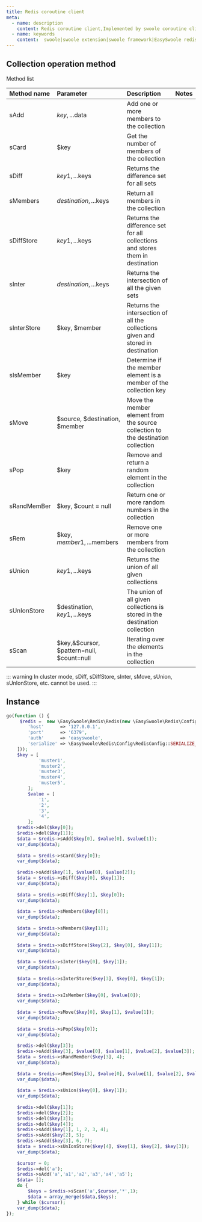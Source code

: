 ```yaml
---
title: Redis coroutine client
meta:
  - name: description
    content: Redis coroutine client,Implemented by swoole coroutine client,Covers the method of redis 99%
  - name: keywords
    content:  swoole|swoole extension|swoole framework|EasySwoole redis| Swoole Redis coroutine client|swoole Redis|Redis coroutine
---
```


## Collection operation method

Method list

| Method name    | Parameter                                      | Description                                              | Notes |
|:------------|:------------------------------------------|:-------------------------------------------------|:----|
| sAdd        | $key, ...$data                            | Add one or more members to the collection|     |
| sCard       | $key                                      | Get the number of members of the collection   |     |
| sDiff       | $key1, ...$keys                           | Returns the difference set for all sets |     |
| sMembers    | $destination, ...$keys                    | Return all members in the collection |     |
| sDiffStore  | $key1, ...$keys                           | Returns the difference set for all collections and stores them in destination |   |
| sInter      | $destination, ...$keys                    | Returns the intersection of all the given sets |     |
| sInterStore | $key, $member                             | Returns the intersection of all the collections given and stored in destination |   |
| sIsMember   | $key                                      | Determine if the member element is a member of the collection key|     |
| sMove       | $source, $destination, $member            | Move the member element from the source collection to the destination collection |     |
| sPop        | $key                                      | Remove and return a random element in the collection |   |
| sRandMemBer | $key, $count = null                       | Return one or more random numbers in the collection |     |
| sRem        | $key, $member1, ...$members               | Remove one or more members from the collection|     |
| sUnion      | $key1, ...$keys                           | Returns the union of all given collections |     |
| sUnIonStore | $destination, $key1, ...$keys             | The union of all given collections is stored in the destination collection |   |
| sScan       | $key,&$cursor, $pattern=null, $count=null | Iterating over the elements in the collection   |     |

::: warning
 In cluster mode, sDiff, sDiffStore, sInter, sMove, sUnion, sUnIonStore, etc. cannot be used.
:::


## Instance
```php
go(function () {
	 $redis =  new \EasySwoole\Redis\Redis(new \EasySwoole\Redis\Config\RedisConfig([
        'host'      => '127.0.0.1',
        'port'      => '6379',
        'auth'      => 'easyswoole',
        'serialize' => \EasySwoole\Redis\Config\RedisConfig::SERIALIZE_NONE
    ]));
    $key = [
            'muster1',
            'muster2',
            'muster3',
            'muster4',
            'muster5',
        ];
        $value = [
            '1',
            '2',
            '3',
            '4',
        ];
    $redis->del($key[0]);
    $redis->del($key[1]);
    $data = $redis->sAdd($key[0], $value[0], $value[1]);
    var_dump($data);
    
    $data = $redis->sCard($key[0]);
    var_dump($data);
    
    $redis->sAdd($key[1], $value[0], $value[2]);
    $data = $redis->sDiff($key[0], $key[1]);
    var_dump($data);
    
    $data = $redis->sDiff($key[1], $key[0]);
    var_dump($data);
    
    $data = $redis->sMembers($key[0]);
    var_dump($data);
    
    $data = $redis->sMembers($key[1]);
 	var_dump($data);
    
    $data = $redis->sDiffStore($key[2], $key[0], $key[1]);
    var_dump($data);
    
    $data = $redis->sInter($key[0], $key[1]);
    var_dump($data);
    
    $data = $redis->sInterStore($key[3], $key[0], $key[1]);
    var_dump($data);
    
    $data = $redis->sIsMember($key[0], $value[0]);
    var_dump($data);
    
    $data = $redis->sMove($key[0], $key[1], $value[1]);
    var_dump($data);
    
    $data = $redis->sPop($key[0]);
    var_dump($data);
    
    $redis->del($key[3]);
    $redis->sAdd($key[3], $value[0], $value[1], $value[2], $value[3]);
    $data = $redis->sRandMemBer($key[3], 4);
    var_dump($data);
    
    $data = $redis->sRem($key[3], $value[0], $value[1], $value[2], $value[3]);
    var_dump($data);
    
    $data = $redis->sUnion($key[0], $key[1]);
    var_dump($data);
    
    $redis->del($key[1]);
    $redis->del($key[2]);
    $redis->del($key[3]);
    $redis->del($key[4]);
    $redis->sAdd($key[1], 1, 2, 3, 4);
    $redis->sAdd($key[2], 5);
    $redis->sAdd($key[3], 6, 7);
    $data = $redis->sUnIonStore($key[4], $key[1], $key[2], $key[3]);
    var_dump($data);
    
    $cursor = 0;
    $redis->del('a');
    $redis->sAdd('a','a1','a2','a3','a4','a5');
    $data= [];
    do {
        $keys = $redis->sScan('a',$cursor,'*',1);
        $data = array_merge($data,$keys);
    } while ($cursor);
    var_dump($data);
});
```
